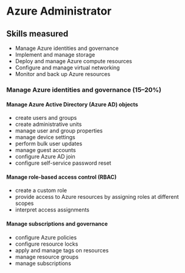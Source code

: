 # Azure Administrator

## Skills measured
- Manage Azure identities and governance
- Implement and manage storage
- Deploy and manage Azure compute resources
- Configure and manage virtual networking
- Monitor and back up Azure resources

### Manage Azure identities and governance (15–20%)

#### Manage Azure Active Directory (Azure AD) objects

- create users and groups
- create administrative units
- manage user and group properties
- manage device settings
- perform bulk user updates
- manage guest accounts
- configure Azure AD join
- configure self-service password reset

#### Manage role-based access control (RBAC)

- create a custom role
- provide access to Azure resources by assigning roles at different scopes
- interpret access assignments

#### Manage subscriptions and governance

- configure Azure policies
- configure resource locks
- apply and manage tags on resources
- manage resource groups
- manage subscriptions


